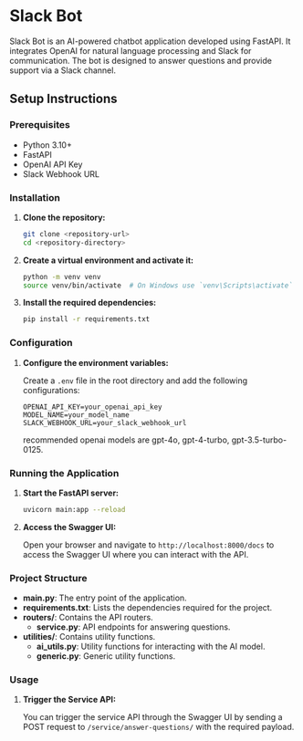 # Slack Bot

Slack Bot is an AI-powered chatbot application developed using FastAPI. It integrates OpenAI for natural language processing and Slack for communication. The bot is designed to answer questions and provide support via a Slack channel.

## Setup Instructions

### Prerequisites

- Python 3.10+
- FastAPI
- OpenAI API Key
- Slack Webhook URL

### Installation

1. **Clone the repository:**

    ```bash
    git clone <repository-url>
    cd <repository-directory>
    ```

2. **Create a virtual environment and activate it:**

    ```bash
    python -m venv venv
    source venv/bin/activate  # On Windows use `venv\Scripts\activate`
    ```

3. **Install the required dependencies:**

    ```bash
    pip install -r requirements.txt
    ```

### Configuration

1. **Configure the environment variables:**

    Create a `.env` file in the root directory and add the following configurations:

    ```plaintext
    OPENAI_API_KEY=your_openai_api_key
    MODEL_NAME=your_model_name
    SLACK_WEBHOOK_URL=your_slack_webhook_url
    ```

    recommended openai models are gpt-4o, gpt-4-turbo, gpt-3.5-turbo-0125.

### Running the Application

1. **Start the FastAPI server:**

    ```bash
    uvicorn main:app --reload
    ```

2. **Access the Swagger UI:**

    Open your browser and navigate to `http://localhost:8000/docs` to access the Swagger UI where you can interact with the API.

### Project Structure

- **main.py**: The entry point of the application.
- **requirements.txt**: Lists the dependencies required for the project.
- **routers/**: Contains the API routers.
  - **service.py**: API endpoints for answering questions.
- **utilities/**: Contains utility functions.
  - **ai_utils.py**: Utility functions for interacting with the AI model.
  - **generic.py**: Generic utility functions.

### Usage

1. **Trigger the Service API:**

    You can trigger the service API through the Swagger UI by sending a POST request to `/service/answer-questions/` with the required payload.
